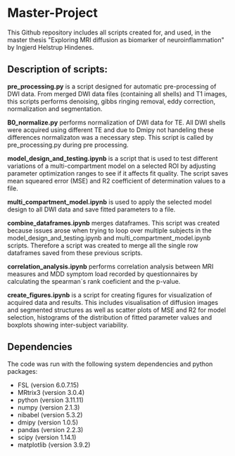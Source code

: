 # Master-Project
This Github repository includes all scripts created for, and used, in the master thesis "Exploring MRI diffusion as biomarker of neuroinflammation" by Ingjerd Helstrup Hindenes.

## **Description of scripts:**

**pre_processing.py** is a script designed for automatic pre-processing of DWI data. From merged DWI data files (containing all shells) and T1 images, this scripts performs denoising, gibbs ringing removal, eddy correction, normalization and segmentation.

**B0_normalize.py** performs normalization of DWI data for TE. All DWI shells were acquired using different TE and due to Dmipy not handeling these differences normalizaton was a necessary step. This script is called by pre_processing.py during pre processing.

**model_design_and_testing.ipynb** is a script that is used to test different variations of a multi-compartment model on a selected ROI by adjusting parameter optimization ranges to see if it affects fit quality. The script saves mean squeared error (MSE) and R2 coefficient of determination values to a file. 

**multi_compartment_model.ipynb** is used to apply the selected model design to all DWI data and save fitted parameters to a file.

**combine_dataframes.ipynb** merges dataframes. This script was created because issues arose when trying to loop over multiple subjects in the model_design_and_testing.ipynb and multi_compartment_model.ipynb scripts. Therefore a script was created to merge all the single row dataframes saved from these previous scripts.

**correlation_analysis.ipynb** performs correlation analysis between MRI measures and MDD symptom load recorded by questionnaires by calculating the spearman´s rank coeficient and the p-value.

**create_figures.ipynb** is a script for creating figures for visualization of acquired data and results. This includes visualisation of diffusion images and segmented structures as well as scatter plots of MSE and R2 for model selection, histograms of the distribution of fitted parameter values and boxplots showing inter-subject variability.

## Dependencies
The code was run with the following system dependencies and python packages:

- FSL (version 6.0.7.15)
- MRtrix3 (version 3.0.4)
- python (version 3.11.11)
- numpy (version 2.1.3)
- nibabel (version 5.3.2)
- dmipy (version 1.0.5)
- pandas (version 2.2.3)
- scipy (version 1.14.1)
- matplotlib (version 3.9.2)

